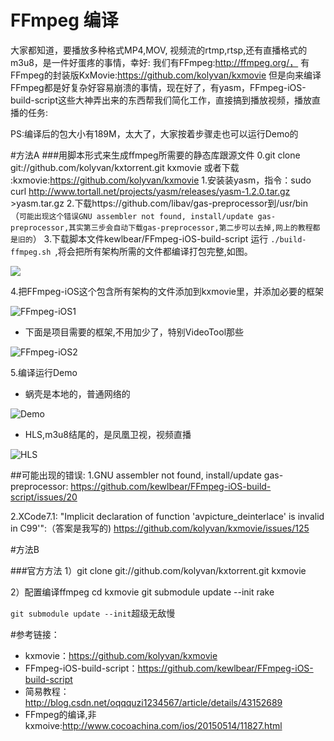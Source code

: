 # FFmpeg 编译

大家都知道，要播放多种格式MP4,MOV, 视频流的rtmp,rtsp,还有直播格式的m3u8，是一件好蛋疼的事情，幸好:
我们有FFmpeg:http://ffmpeg.org/，
有FFmpeg的封装版KxMovie:https://github.com/kolyvan/kxmovie
但是向来编译FFmpeg都是好复杂好容易崩溃的事情，现在好了，有yasm，FFmpeg-iOS-build-script这些大神弄出来的东西帮我们简化工作，直接搞到播放视频，播放直播的任务:


PS:编译后的包大小有189M，太大了，大家按着步骤走也可以运行Demo的


#方法A
###用脚本形式来生成ffmpeg所需要的静态库跟源文件
0.git clone git://github.com/kolyvan/kxtorrent.git kxmovie 或者下载 :kxmovie:https://github.com/kolyvan/kxmovie
1.安装装yasm，指令：sudo curl http://www.tortall.net/projects/yasm/releases/yasm-1.2.0.tar.gz >yasm.tar.gz
2.下载https://github.com/libav/gas-preprocessor到/usr/bin 
  （`可能出现这个错误GNU assembler not found, install/update gas-preprocessor,其实第三步会自动下载gas-preprocessor,第二步可以去掉,网上的教程都是旧的`）
3.下载脚本文件kewlbear/FFmpeg-iOS-build-script 运行 `./build-ffmpeg.sh
`,将会把所有架构所需的文件都编译打包完整,如图。

![](http://7xo1qe.com1.z0.glb.clouddn.com/git%2Fkx_thin.png)


4.把FFmpeg-iOS这个包含所有架构的文件添加到kxmovie里，并添加必要的框架


![FFmpeg-iOS1](http://7xo1qe.com1.z0.glb.clouddn.com/git%2Fkx_total.png)

-	下面是项目需要的框架,不用加少了，特别VideoTool那些

![FFmpeg-iOS2](http://7xo1qe.com1.z0.glb.clouddn.com/git%2Fkx_frameowork_s.png)

5.编译运行Demo

  -	蜗壳是本地的，普通网络的
  
![Demo](http://7xo1qe.com1.z0.glb.clouddn.com/git%2Fkx_video.png)

  -	HLS,m3u8结尾的，是凤凰卫视，视频直播
  
![HLS](http://7xo1qe.com1.z0.glb.clouddn.com/git%2Fkx_m3u8.png)


##可能出现的错误:
1.GNU assembler not found, install/update gas-preprocessor:
https://github.com/kewlbear/FFmpeg-iOS-build-script/issues/20

2.XCode7.1: "Implicit declaration of function 'avpicture_deinterlace' is invalid in C99'":（答案是我写的)
https://github.com/kolyvan/kxmovie/issues/125



#方法B

###官方方法
 1）git clone git://github.com/kolyvan/kxtorrent.git kxmovie

 2）配置编译ffmpeg
cd kxmovie
git submodule update --init
rake

`git submodule update --init`超级无敌慢

#参考链接：

- kxmovie：https://github.com/kolyvan/kxmovie
- FFmpeg-iOS-build-script：https://github.com/kewlbear/FFmpeg-iOS-build-script
- 简易教程：http://blog.csdn.net/oqqquzi1234567/article/details/43152689
- FFmpeg的编译,非kxmoive:http://www.cocoachina.com/ios/20150514/11827.html






